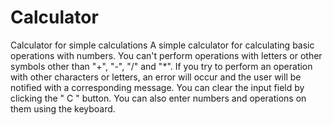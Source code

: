 # Calculator
Calculator for simple calculations
A simple calculator for calculating basic operations with numbers.
You can't perform operations with letters or other symbols other than "+", "-", "/" and "*". 
If you try to perform an operation with other characters or letters, an error will occur and the user will be notified with a corresponding message. 
You can clear the input field by clicking the " C " button. 
You can also enter numbers and operations on them using the keyboard.
